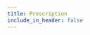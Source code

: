```yaml
---
title: Prescription
include_in_header: false
---
```

<script>
    window.onload = function redirect() {
        var redirectUrl = 'https://asia-south1-aurora-clinic-app.cloudfunctions.net/prescription?';
        var queryString = window.location.href.split('?')[1];
        if(queryString != null && queryString != undefined) {
            redirectUrl = redirectUrl + queryString; 
            document.getElementById('pdfView').src = redirectUrl;
        } else {
            window.location = 'https://auroraclinic.app/';
        }
    }
</script>
<!-- <iframe id="pdfView" style="width: 100%; height: 100%; overflow: scroll; margin: 0; padding: 0; border: none;"/> -->
<embed id="pdfView" type="application/pdf" width="100%" height="100%">
